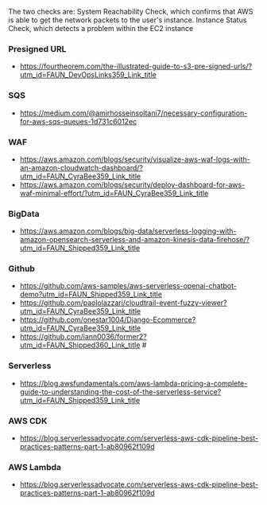 The two checks are: System Reachability Check, which confirms that AWS is able to get the network packets to the user's instance. Instance Status Check, which detects a problem within the EC2 instance


### Presigned URL
+ https://fourtheorem.com/the-illustrated-guide-to-s3-pre-signed-urls/?utm_id=FAUN_DevOpsLinks359_Link_title

### SQS
+ https://medium.com/@amirhosseinsoltani7/necessary-configuration-for-aws-sqs-queues-1d731c6012ec

### WAF
+ https://aws.amazon.com/blogs/security/visualize-aws-waf-logs-with-an-amazon-cloudwatch-dashboard/?utm_id=FAUN_CyraBee359_Link_title
+ https://aws.amazon.com/blogs/security/deploy-dashboard-for-aws-waf-minimal-effort/?utm_id=FAUN_CyraBee359_Link_title

### BigData
+ https://aws.amazon.com/blogs/big-data/serverless-logging-with-amazon-opensearch-serverless-and-amazon-kinesis-data-firehose/?utm_id=FAUN_Shipped359_Link_title

### Github
+ https://github.com/aws-samples/aws-serverless-openai-chatbot-demo?utm_id=FAUN_Shipped359_Link_title
+ https://github.com/paololazzari/cloudtrail-event-fuzzy-viewer?utm_id=FAUN_CyraBee359_Link_title
+ https://github.com/onestar1004/Django-Ecommerce?utm_id=FAUN_CyraBee359_Link_title
+ https://github.com/iann0036/former2?utm_id=FAUN_Shipped360_Link_title #

### Serverless
+ https://blog.awsfundamentals.com/aws-lambda-pricing-a-complete-guide-to-understanding-the-cost-of-the-serverless-service?utm_id=FAUN_Shipped359_Link_title

### AWS CDK
+ https://blog.serverlessadvocate.com/serverless-aws-cdk-pipeline-best-practices-patterns-part-1-ab80962f109d

### AWS Lambda
+ https://blog.serverlessadvocate.com/serverless-aws-cdk-pipeline-best-practices-patterns-part-1-ab80962f109d
